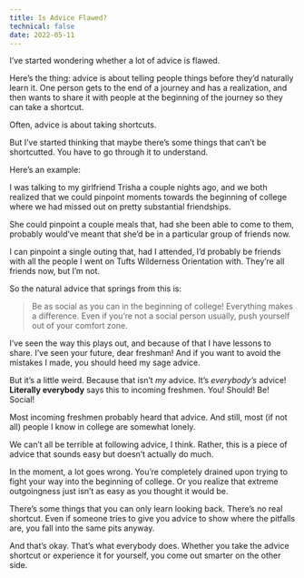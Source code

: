 ```yaml
---
title: Is Advice Flawed?
technical: false
date: 2022-05-11
---
```


I’ve started wondering whether a lot of advice is flawed. 

Here’s the thing: advice is about telling people things before they’d naturally learn it. One person gets to the end of a journey and has a realization, and then wants to share it with people at the beginning of the journey so they can take a shortcut. 

Often, advice is about taking shortcuts. 

But I’ve started thinking that maybe there’s some things that can’t be shortcutted. You have to go through it to understand. 

Here’s an example: 

I was talking to my girlfriend Trisha a couple nights ago, and we both realized that we could pinpoint moments towards the beginning of college where we had missed out on pretty substantial friendships. 

She could pinpoint a couple meals that, had she been able to come to them, probably would’ve meant that she’d be in a particular group of friends now. 

I can pinpoint a single outing that, had I attended, I’d probably be friends with all the people I went on Tufts Wilderness Orientation with. They’re all friends now, but I’m not. 

So the natural advice that springs from this is:

> Be as social as you can in the beginning of college! Everything makes a difference. Even if you’re not a social person usually, push yourself out of your comfort zone. 

I’ve seen the way this plays out, and because of that I have lessons to share. I’ve seen your future, dear freshman! And if you want to avoid the mistakes I made, you should heed my sage advice. 

But it’s a little weird. Because that isn’t _my_ advice. It’s _everybody’s_ advice! **Literally everybody** says this to incoming freshmen. You! Should! Be! Social!

Most incoming freshmen probably heard that advice. And still, most (if not all) people I know in college are somewhat lonely. 

We can’t all be terrible at following advice, I think. Rather, this is a piece of advice that sounds easy but doesn’t actually do much. 

In the moment, a lot goes wrong. You’re completely drained upon trying to fight your way into the beginning of college. Or you realize that extreme outgoingness just isn’t as easy as you thought it would be. 

There’s some things that you can only learn looking back. There’s no real shortcut. Even if someone tries to give you advice to show where the pitfalls are, you fall into the same pits anyway. 

And that’s okay. That’s what everybody does. Whether you take the advice shortcut or experience it for yourself, you come out smarter on the other side. 